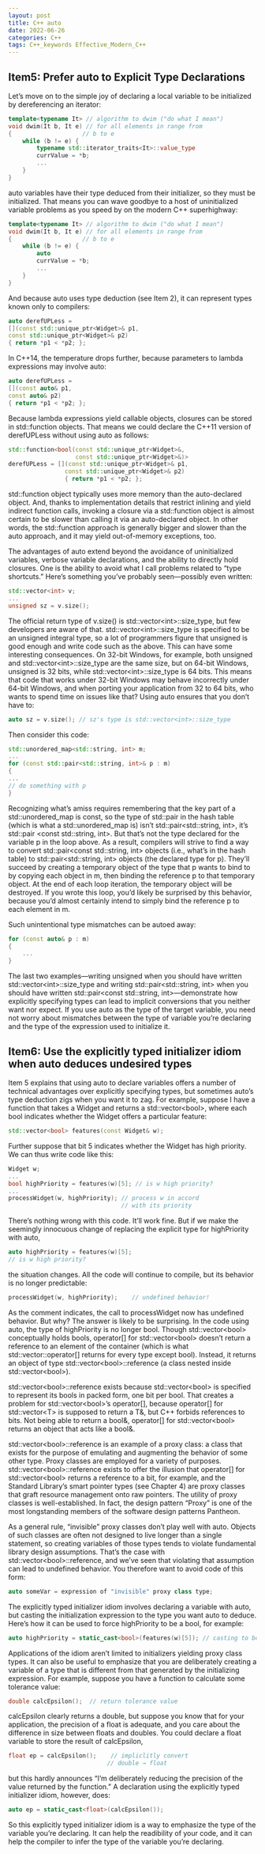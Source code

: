 ```yaml
---
layout: post
title: C++ auto
date: 2022-06-26
categories: C++
tags: C++_keywords Effective_Modern_C++
---
```


## Item5: Prefer auto to Explicit Type Declarations

Let’s move on to the simple joy of declaring a local variable to be initialized by dereferencing an iterator:

```cpp
template<typename It> // algorithm to dwim ("do what I mean")
void dwim(It b, It e) // for all elements in range from
{                    // b to e
    while (b != e) {
        typename std::iterator_traits<It>::value_type
        currValue = *b;
        ...
    }
}
```

auto variables have their type deduced from their initializer, so they must be initialized. That means you can wave goodbye to a host of uninitialized variable problems as you speed by on the modern C++ superhighway:

```cpp
template<typename It> // algorithm to dwim ("do what I mean")
void dwim(It b, It e) // for all elements in range from
{                    // b to e
    while (b != e) {
        auto
        currValue = *b;
        ...
    }
}
```

And because auto uses type deduction (see Item 2), it can represent types known only to compilers:

```cpp
auto derefUPLess =
[](const std::unique_ptr<Widget>& p1,
const std::unique_ptr<Widget>& p2)
{ return *p1 < *p2; };
```

In C++14, the temperature drops further, because parameters to lambda expressions may involve auto:

```cpp
auto derefUPLess =
[](const auto& p1,
const auto& p2)
{ return *p1 < *p2; };
```

Because lambda expressions yield callable objects, closures can be stored in std::function objects. That means we could declare the C++11 version of derefUPLess without using auto as follows:

```cpp
std::function<bool(const std::unique_ptr<Widget>&,
                   const std::unique_ptr<Widget>&)>
derefUPLess = [](const std::unique_ptr<Widget>& p1,
                const std::unique_ptr<Widget>& p2)
                { return *p1 < *p2; };
```

std::function object typically uses more memory than the auto-declared object. And, thanks to implementation details that restrict inlining and yield indirect function calls, invoking a closure via a std::function object is almost certain to be slower than calling it via an auto-declared object. In other words, the std::function approach is generally bigger and slower than the auto approach, and it may yield out-of-memory exceptions, too.

The advantages of auto extend beyond the avoidance of uninitialized variables, verbose variable declarations, and the ability to directly hold closures. One is the ability to avoid what I call problems related to “type shortcuts.” Here’s something you’ve probably seen—possibly even written:

```cpp
std::vector<int> v;
...
unsigned sz = v.size();
```

The official return type of v.size() is std::vector\<int\>::size_type, but few developers are aware of that. std::vector\<int\>::size_type is specified to be an unsigned integral type, so a lot of programmers figure that unsigned is good enough and write code such as the above. This can have some interesting consequences. On 32-bit Windows, for example, both unsigned and std::vector\<int\>::size_type are the same size, but on 64-bit Windows, unsigned is 32 bits, while std::vector\<int\>::size_type is 64 bits. This means that code that works under 32-bit Windows may behave incorrectly under 64-bit Windows, and when porting your application from 32 to 64 bits, who wants to spend time on issues like that? Using auto ensures that you don’t have to:

```cpp
auto sz = v.size(); // sz's type is std::vector<int>::size_type
```

Then consider this code:

```cpp
std::unordered_map<std::string, int> m;
...
for (const std::pair<std::string, int>& p : m)
{
...
// do something with p
}
```

Recognizing what’s amiss requires remembering that the key part of a std::unordered_map is const, so the type of std::pair in the hash table (which is what a std::unordered_map is) isn’t std::pair<std::string, int>, it’s std::pair <const std::string, int>. But that’s not the type declared for the variable p in the loop above. As a result, compilers will strive to find a way to convert std::pair<const std::string, int> objects (i.e., what’s in the hash table) to std::pair<std::string, int> objects (the declared type for p). They’ll succeed by creating a temporary object of the type that p wants to bind to by copying each object in m, then binding the reference p to that temporary object. At the end of each loop iteration, the temporary object will be destroyed. If you wrote this loop, you’d likely be surprised by this behavior, because you’d almost certainly intend to simply bind the reference p to each element in m.

Such unintentional type mismatches can be autoed away:

```cpp
for (const auto& p : m)
{
    ...
}
```

The last two examples—writing unsigned when you should have written std::vector\<int\>::size_type and writing std::pair<std::string, int> when you should have written std::pair<const std::string, int>—demonstrate how explicitly specifying types can lead to implicit conversions that you neither want nor expect. If you use auto as the type of the target variable, you need not worry about mismatches between the type of variable you’re declaring and the type of the expression used to initialize it.

## Item6: Use the explicitly typed initializer idiom when auto deduces undesired types

Item 5 explains that using auto to declare variables offers a number of technical advantages over explicitly specifying types, but sometimes auto’s type deduction zigs when you want it to zag. For example, suppose I have a function that takes a Widget and returns a std::vector\<bool\>, where each bool indicates whether the Widget offers a particular feature:

```cpp
std::vector<bool> features(const Widget& w);
```

Further suppose that bit 5 indicates whether the Widget has high priority. We can thus write code like this:

```cpp
Widget w;
...
bool highPriority = features(w)[5]; // is w high priority?
...
processWidget(w, highPriority); // process w in accord
                                // with its priority
```

There’s nothing wrong with this code. It’ll work fine. But if we make the seemingly innocuous change of replacing the explicit type for highPriority with auto,

```cpp
auto highPriority = features(w)[5];
// is w high priority?
```

the situation changes. All the code will continue to compile, but its behavior is no longer predictable:

```cpp
processWidget(w, highPriority);    // undefined behavior!
```

As the comment indicates, the call to processWidget now has undefined behavior. But why? The answer is likely to be surprising. In the code using auto, the type of highPriority is no longer bool. Though std::vector\<bool\> conceptually holds bools, operator[] for std::vector\<bool\> doesn’t return a reference to an element of the container (which is what std::vector::operator[] returns for every type except bool). Instead, it returns an object of type std::vector\<bool\>::reference (a class nested inside std::vector\<bool\>).

std::vector\<bool\>::reference exists because std::vector\<bool\> is specified to represent its bools in packed form, one bit per bool. That creates a problem for std::vector\<bool\>’s operator[], because operator[] for std::vector\<T\> is supposed to return a T&, but C++ forbids references to bits. Not being able to return a bool&, operator[] for std::vector\<bool\> returns an object that acts like a bool&.

std::vector\<bool\>::reference is an example of a proxy class: a class that exists for the purpose of emulating and augmenting the behavior of some other type. Proxy classes are employed for a variety of purposes. std::vector\<bool\>::reference exists to offer the illusion that operator[] for std::vector\<bool\> returns a reference to a bit, for example, and the Standard Library’s smart pointer types (see Chapter 4) are proxy classes that graft resource management onto raw pointers. The utility of proxy classes is well-established. In fact, the design pattern “Proxy” is one of the most longstanding members of the software design patterns Pantheon.

As a general rule, “invisible” proxy classes don’t play well with auto. Objects of such classes are often not designed to live longer than a single statement, so creating variables of those types tends to violate fundamental library design assumptions. That’s the case with std::vector\<bool\>::reference, and we’ve seen that violating that assumption can lead to undefined behavior. You therefore want to avoid code of this form:

```cpp
auto someVar = expression of "invisible" proxy class type;
```

The explicitly typed initializer idiom involves declaring a variable with auto, but casting the initialization expression to the type you want auto to deduce. Here’s how it can be used to force highPriority to be a bool, for example:

```cpp
auto highPriority = static_cast<bool>(features(w)[5]); // casting to bool
```

Applications of the idiom aren’t limited to initializers yielding proxy class types. It can also be useful to emphasize that you are deliberately creating a variable of a type that is different from that generated by the initializing expression. For example, suppose you have a function to calculate some tolerance value:

```cpp
double calcEpsilon();  // return tolerance value
```

calcEpsilon clearly returns a double, but suppose you know that for your application, the precision of a float is adequate, and you care about the difference in size between floats and doubles. You could declare a float variable to store the result of calcEpsilon,

```cpp
float ep = calcEpsilon();    // impliclitly convert
                            // double → float
```

but this hardly announces “I’m deliberately reducing the precision of the value returned by the function.” A declaration using the explicitly typed initializer idiom, however, does:

```cpp
auto ep = static_cast<float>(calcEpsilon());
```

So this explicitly typed initializer idiom is a way to emphasize the type of the variable you’re declaring. It can help the readibility of your code, and it can help the compiler to infer the type of the variable you’re declaring.
